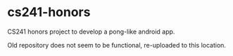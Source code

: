 cs241-honors
============

CS241 honors project to develop a pong-like android app.

Old repository does not seem to be functional, re-uploaded to this location.